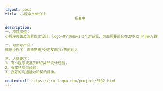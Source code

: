 ```yaml
---                
layout: post       
title: 小程序页面设计
                                招募中
           
description: 
一、项目描述：
小程序页面及流程优化设计，logo+9个页面+1-3个对话框，页面需要适合在20岁以下年轻人群体传播。

二、可参考产品：
微信小程序：画画猜猜/好朋友画我/猜图达人

三、人员要求：
1、有小程序或基于H5的APP设计经验；
2、有成熟项目经验；
3、良好的沟通能力和契约精神。
     
contenturl: https://pro.lagou.com/project/6502.html      
---                 
```

